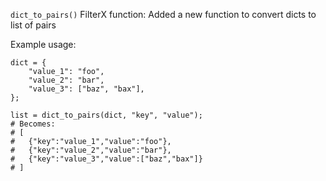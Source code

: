 `dict_to_pairs()` FilterX function: Added a new function to convert dicts to list of pairs

Example usage:
```
dict = {
    "value_1": "foo",
    "value_2": "bar",
    "value_3": ["baz", "bax"],
};

list = dict_to_pairs(dict, "key", "value");
# Becomes:
# [
#   {"key":"value_1","value":"foo"},
#   {"key":"value_2","value":"bar"},
#   {"key":"value_3","value":["baz","bax"]}
# ]
```
